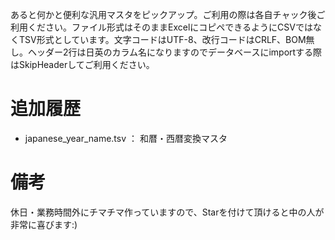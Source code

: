 あると何かと便利な汎用マスタをピックアップ。ご利用の際は各自チャック後ご利用ください。ファイル形式はそのままExcelにコピペできるようにCSVではなくTSV形式としています。文字コードはUTF-8、改行コードはCRLF、BOM無し。ヘッダー2行は日英のカラム名になりますのでデータベースにimportする際はSkipHeaderしてご利用ください。

# 追加履歴
- japanese_year_name.tsv ： 和暦・西暦変換マスタ

# 備考
休日・業務時間外にチマチマ作っていますので、Starを付けて頂けると中の人が非常に喜びます:)
